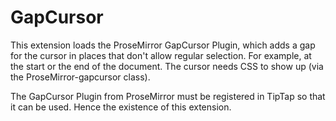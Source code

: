 # GapCursor

This extension loads the ProseMirror GapCursor Plugin, which adds a gap for the cursor in places that don't allow regular selection. For example, at the start or the end of the document. The cursor needs CSS to show up (via the ProseMirror-gapcursor class).

The GapCursor Plugin from ProseMirror must be registered in TipTap so that it can be used. Hence the existence of this extension.
